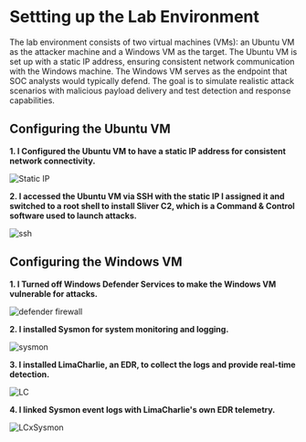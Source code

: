 # Settting up the Lab Environment
The lab environment consists of two virtual machines (VMs): an Ubuntu VM as the attacker machine and a Windows VM as the target. The Ubuntu VM is set up with a static IP address, ensuring consistent network communication with the Windows machine. The Windows VM serves as the endpoint that SOC analysts would typically defend. The goal is to simulate realistic attack scenarios with malicious payload delivery and test detection and response capabilities.

## Configuring the Ubuntu VM

**1. I Configured the Ubuntu VM to have a static IP address for consistent network connectivity.**

![Static IP](https://blogger.googleusercontent.com/img/b/R29vZ2xl/AVvXsEh8-Qx6lAZPWlmcf-Il93Ay-8xGq4JXVSjli99ohC1oNCysYdrvkfBrXxwPMaLMyne1EtIVCkWvPo_Q5fgGZTuqr9a40eNCmnrIyL2GtBdkrr_PiIva5LKiXd17usOSQmVsPK7beNKKKmePwgN8gGhyphenhyphenFdLqadFP55w2LbdLgYd7KEkslnVZNZ5fNV8sIHNk/w481-h248/Pic%201-%20Ubuntu%20Static%20IP%20address.png)

**2. I accessed the Ubuntu VM via SSH with the static IP I assigned it and switched to a root shell to install Sliver C2, which is a Command & Control software used to launch attacks.**

![ssh](https://blogger.googleusercontent.com/img/b/R29vZ2xl/AVvXsEhkavSnRFZ5CNnnH5wKR0wK1O247XU5JKh0mG-slDruPPFa7agOQ-UxOlbMMjDy3SizEcvV6yHo4uwzqFeazmuJKtbqJ4KF5XwewkFqyl3K1DcKJsQGKumS_S3oZNqYTVVQkll5J-NAURFic6SpHcZwJcFce1xGJLkYirkyrTim-Lb2DBMktgYeiqndpXzs/w587-h134/pic%206-%20Installed%20the%20C2%20sliver%20and%20generated%20c2%20session%20payload%20to%20the%20ubunut%20vm.png)

## Configuring the Windows VM
**1. I Turned off Windows Defender Services to make the Windows VM vulnerable for attacks.**

![defender firewall](https://blogger.googleusercontent.com/img/b/R29vZ2xl/AVvXsEgtd_WJWEkGoMC8fqVRmcW6LI5pRa8LLpzJZm0VWLYR9Mg_zuZUgrwN-IS8fSuP278Znrhz7jOys3ejUEPvT_HM7QJMTs3KhMzrbWFiB_UpsOsz9Gg6_3A6wOdjokBmXPak7MLDSKnIBsTaC0-dpEjracHmIQAyhzG4qkhJhDloZ3FI7ryA7oPSQ60leROQ/w587-h301/Pic%202-%20Turning%20off%20defender%20services%20on%20windows.png)

**2.  I installed Sysmon for system monitoring and logging.**

![sysmon](https://blogger.googleusercontent.com/img/b/R29vZ2xl/AVvXsEiUTQweLs20v0zQI3oqRPwj4deOIT1BDS3GEEzr1b-taRg0atGPGXDmTuLyLwzFmapAh9ULVqeXF2n4kQgTCMj28SzGebVWCJX1NtIr55yPWVQ1xeba9zyfTlHej-4dMg4SbVCaSVy1ZrVKDdfiUs16jqec21siWtRq2QjDT5kjWoCTMUtq1c0A2FAKRe2D/w566-h367/Pic%203-%20Installed%20Sysmon%20for%20system%20monitoring%20and%20logging.png)

**3. I installed LimaCharlie, an EDR, to collect the logs and provide real-time detection.**

![LC](https://blogger.googleusercontent.com/img/b/R29vZ2xl/AVvXsEhhUAtcEhTGxH7obgzy9LrQhFQiqRMPVuPSllDjEJKfoKDfT1oaLiVibOMrTaHYPB0J32Xxm9xTxPuPWMuZGDi0EEp0LDz46JrtJQSVQGh3WXH9s2nDEXd9Nqld_FRxZKflXBix0DgSpFZ4oD4VMplsX0ILhKPudOedGctO9LjXFhdUjRBwvdned4CelmIx/w546-h296/pic%204-%20installed%20LimaCharlie%20on%20Windows%20vm%20.png)

**4. I linked Sysmon event logs with LimaCharlie's own EDR telemetry.**

![LCxSysmon](https://blogger.googleusercontent.com/img/b/R29vZ2xl/AVvXsEgc3q_UW044wvYHEpn5lt-hcCrECvzXSkjHVbCVE6jKDvIlpAKiMq2E00e9kL_7G2oprAwixR3I-FDYnrF0Rb1Jp-t5RmLiUUHU8vb6HDeopSjKTDuV1Nwmd_1rrQqRH3xZm9vRq2QjKgNaVD5W3V39M9UiYPaDGKdbl17Iw8eygthdJNQwKfqeqWI4i9Aa/w603-h300/Pic%205-%20Linked%20Sysmon%20event%20logs%20with%20LC's%20own%20EDR%20telemetry.png)


